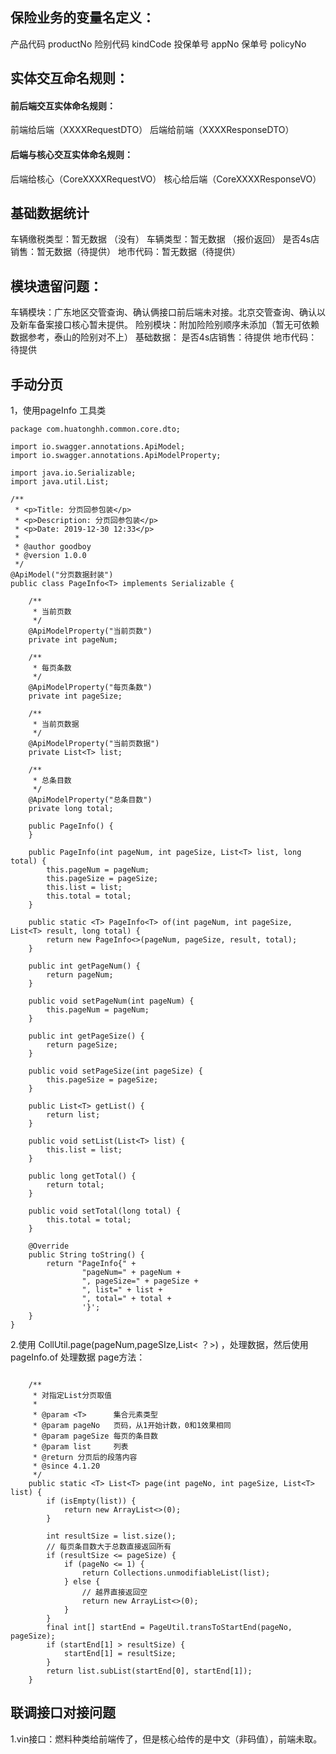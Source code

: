 ## 保险业务的变量名定义：
产品代码 productNo
险别代码 kindCode
投保单号 appNo
保单号  policyNo


## 实体交互命名规则：

#### 前后端交互实体命名规则：
前端给后端（XXXXRequestDTO）
后端给前端（XXXXResponseDTO）

#### 后端与核心交互实体命名规则：
后端给核心（CoreXXXXRequestVO）
核心给后端（CoreXXXXResponseVO）


## 基础数据统计
车辆缴税类型：暂无数据 （没有）
车辆类型：暂无数据 （报价返回）
是否4s店销售：暂无数据（待提供）
地市代码：暂无数据（待提供）

## 模块遗留问题：
车辆模块：广东地区交管查询、确认俩接口前后端未对接。北京交管查询、确认以及新车备案接口核心暂未提供。
险别模块：附加险险别顺序未添加（暂无可依赖数据参考，泰山的险别对不上）
基础数据：  是否4s店销售：待提供
					地市代码：待提供


##  手动分页
1，使用pageInfo 工具类

``` 
package com.huatonghh.common.core.dto;

import io.swagger.annotations.ApiModel;
import io.swagger.annotations.ApiModelProperty;

import java.io.Serializable;
import java.util.List;

/**
 * <p>Title: 分页回参包装</p>
 * <p>Description: 分页回参包装</p>
 * <p>Date: 2019-12-30 12:33</p>
 *
 * @author goodboy
 * @version 1.0.0
 */
@ApiModel("分页数据封装")
public class PageInfo<T> implements Serializable {

    /**
     * 当前页数
     */
    @ApiModelProperty("当前页数")
    private int pageNum;

    /**
     * 每页条数
     */
    @ApiModelProperty("每页条数")
    private int pageSize;

    /**
     * 当前页数据
     */
    @ApiModelProperty("当前页数据")
    private List<T> list;

    /**
     * 总条目数
     */
    @ApiModelProperty("总条目数")
    private long total;

    public PageInfo() {
    }

    public PageInfo(int pageNum, int pageSize, List<T> list, long total) {
        this.pageNum = pageNum;
        this.pageSize = pageSize;
        this.list = list;
        this.total = total;
    }

    public static <T> PageInfo<T> of(int pageNum, int pageSize, List<T> result, long total) {
        return new PageInfo<>(pageNum, pageSize, result, total);
    }

    public int getPageNum() {
        return pageNum;
    }

    public void setPageNum(int pageNum) {
        this.pageNum = pageNum;
    }

    public int getPageSize() {
        return pageSize;
    }

    public void setPageSize(int pageSize) {
        this.pageSize = pageSize;
    }

    public List<T> getList() {
        return list;
    }

    public void setList(List<T> list) {
        this.list = list;
    }

    public long getTotal() {
        return total;
    }

    public void setTotal(long total) {
        this.total = total;
    }

    @Override
    public String toString() {
        return "PageInfo{" +
                "pageNum=" + pageNum +
                ", pageSize=" + pageSize +
                ", list=" + list +
                ", total=" + total +
                '}';
    }
}

```

2.使用 CollUtil.page(pageNum,pageSIze,List< ？>) ，处理数据，然后使用pageInfo.of 处理数据
 page方法：
 

``` 

	/**
	 * 对指定List分页取值
	 *
	 * @param <T>      集合元素类型
	 * @param pageNo   页码，从1开始计数，0和1效果相同
	 * @param pageSize 每页的条目数
	 * @param list     列表
	 * @return 分页后的段落内容
	 * @since 4.1.20
	 */
	public static <T> List<T> page(int pageNo, int pageSize, List<T> list) {
		if (isEmpty(list)) {
			return new ArrayList<>(0);
		}

		int resultSize = list.size();
		// 每页条目数大于总数直接返回所有
		if (resultSize <= pageSize) {
			if (pageNo <= 1) {
				return Collections.unmodifiableList(list);
			} else {
				// 越界直接返回空
				return new ArrayList<>(0);
			}
		}
		final int[] startEnd = PageUtil.transToStartEnd(pageNo, pageSize);
		if (startEnd[1] > resultSize) {
			startEnd[1] = resultSize;
		}
		return list.subList(startEnd[0], startEnd[1]);
	}
```
## 联调接口对接问题
1.vin接口：燃料种类给前端传了，但是核心给传的是中文（非码值），前端未取。

